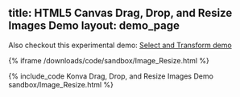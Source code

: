 title: HTML5 Canvas Drag, Drop, and Resize Images Demo
layout: demo_page
---

Also checkout this experimental demo: [Select and Transform demo](/docs/select_and_transform/Basic_demo.html)

{% iframe /downloads/code/sandbox/Image_Resize.html %}

{% include_code Konva Drag, Drop, and Resize Images Demo sandbox/Image_Resize.html %}
